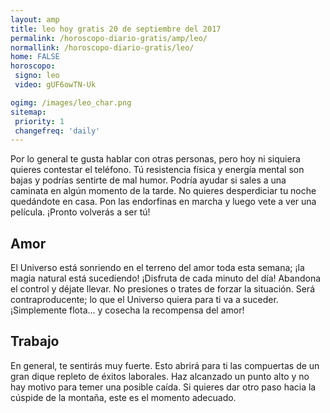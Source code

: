 ```yaml
---
layout: amp
title: leo hoy gratis 20 de septiembre del 2017 
permalink: /horoscopo-diario-gratis/amp/leo/
normallink: /horoscopo-diario-gratis/leo/
home: FALSE
horoscopo:
 signo: leo
 video: gUF6owTN-Uk

ogimg: /images/leo_char.png
sitemap:
 priority: 1
 changefreq: 'daily'
---
```



Por lo general te gusta hablar con otras personas, pero hoy ni siquiera quieres contestar el teléfono. Tú resistencia física y energía mental son bajas y podrías sentirte de mal humor. Podría ayudar si sales a una caminata en algún momento de la tarde. No quieres desperdiciar tu noche quedándote en casa. Pon las endorfinas en marcha y luego vete a ver una película. ¡Pronto volverás a ser tú!

## Amor

El Universo está sonriendo en el terreno del amor toda esta semana; ¡la magia natural está sucediendo! ¡Disfruta de cada minuto del día! Abandona el control y déjate llevar. No presiones o trates de forzar la situación. Será contraproducente; lo que el Universo quiera para ti va a suceder. ¡Simplemente flota... y cosecha la recompensa del amor!

## Trabajo

En general, te sentirás muy fuerte. Esto abrirá para ti las compuertas de un gran dique repleto de éxitos laborales. Haz alcanzado un punto alto y no hay motivo para temer una posible caída. Si quieres dar otro paso hacia la cúspide de la montaña, este es el momento adecuado.